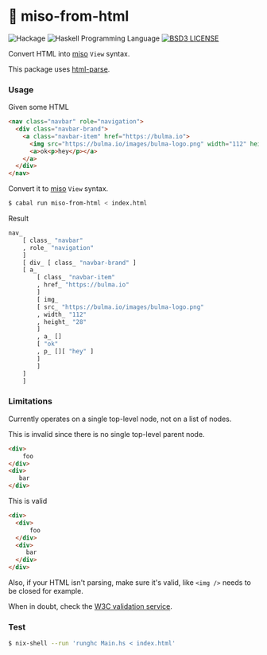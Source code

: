 🍜 miso-from-html
===================
![Hackage](https://img.shields.io/hackage/v/miso-from-html.svg)
![Haskell Programming Language](https://img.shields.io/badge/language-Haskell-blue.svg)
[![BSD3 LICENSE](https://img.shields.io/github/license/mashape/apistatus.svg)](https://github.com/dmjio/miso-from-html/blob/master/miso-from-html/LICENSE)

Convert HTML into [miso](https://github.com/dmjio/miso) `View` syntax.

This package uses [html-parse](https://github.com/bgamari/html-parse).

### Usage

Given some HTML

```html
<nav class="navbar" role="navigation">
  <div class="navbar-brand">
    <a class="navbar-item" href="https://bulma.io">
      <img src="https://bulma.io/images/bulma-logo.png" width="112" height="28">
      <a>ok<p>hey</p></a>
    </a>
  </div>
</nav>
```

Convert it to [miso](https://github.com/dmjio/miso) `View` syntax.

```bash
$ cabal run miso-from-html < index.html
```

Result

```haskell
nav_
    [ class_ "navbar"
    , role_ "navigation"
    ]
    [ div_ [ class_ "navbar-brand" ]
	[ a_
	    [ class_ "navbar-item"
	    , href_ "https://bulma.io"
	    ]
	    [ img_
		[ src_ "https://bulma.io/images/bulma-logo.png"
		, width_ "112"
		, height_ "28"
		]
	    , a_ []
		[ "ok"
		, p_ [][ "hey" ]
		]
	    ]
	]
    ]
```

### Limitations

Currently operates on a single top-level node, not on a list of nodes.

This is invalid since there is no single top-level parent node.

```html
<div>
    foo
</div>
<div>
   bar
</div>
```

This is valid

```html
<div>
  <div>
      foo
  </div>
  <div>
     bar
  </div>
</div>
```

Also, if your HTML isn't parsing, make sure it's valid, like `<img />` needs to be closed for example.

When in doubt, check the [W3C validation service](https://validator.w3.org/#validate_by_input).

### Test

```bash
$ nix-shell --run 'runghc Main.hs < index.html'
```
